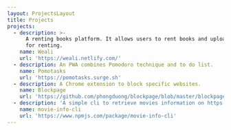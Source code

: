 ```yaml
---
layout: ProjectsLayout
title: Projects
projects:
  - description: >-
      A renting books platform. It allows users to rent books and upload books
      for renting.
    name: Weali
    url: 'https://weali.netlify.com/'
  - description: An PWA combines Pomodoro technique and to do list.
    name: Pomotasks
    url: 'https://pomotasks.surge.sh'
  - description: A Chrome extension to block specific websites.
    name: Blockpage
    url: 'https://github.com/phongduong/blockpage/blob/master/blockpage.crx'
  - description: 'A simple cli to retrieve movies information on https://yts.ag/'
    name: movie-info-cli
    url: 'https://www.npmjs.com/package/movie-info-cli'
---
```


